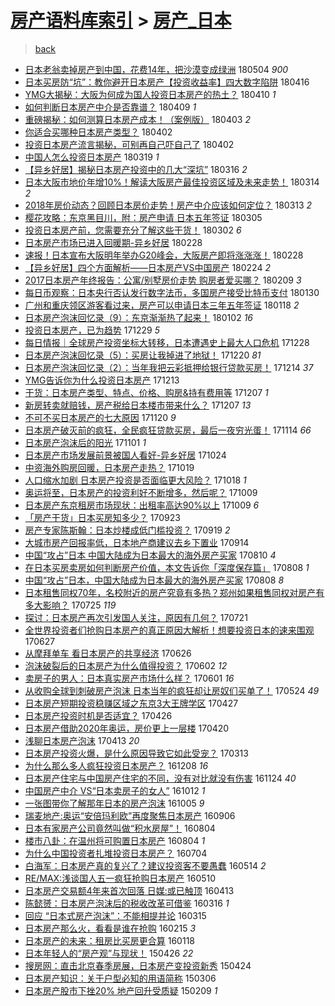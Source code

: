 [房产语料库索引](../../README.md)  > [房产_日本](房产_日本.md)
====
> [back](../README.md)

- [日本老翁卖掉房产到中国，花费14年，把沙漠变成绿洲](http://jkwz.applinzi.com/ittc/7099280502123136007.html#%E6%97%A5%E6%9C%AC%E8%80%81%E7%BF%81%E5%8D%96%E6%8E%89%E6%88%BF%E4%BA%A7%E5%88%B0%E4%B8%AD%E5%9B%BD%EF%BC%8C%E8%8A%B1%E8%B4%B914%E5%B9%B4%EF%BC%8C%E6%8A%8A%E6%B2%99%E6%BC%A0%E5%8F%98%E6%88%90%E7%BB%BF%E6%B4%B2) 180504 *900* 
- [日本买房防“坑”：教你避开日本房产【投资收益率】四大数字陷阱](http://jkwz.applinzi.com/ittc/7092607514640401424.html#%E6%97%A5%E6%9C%AC%E4%B9%B0%E6%88%BF%E9%98%B2%E2%80%9C%E5%9D%91%E2%80%9D%EF%BC%9A%E6%95%99%E4%BD%A0%E9%81%BF%E5%BC%80%E6%97%A5%E6%9C%AC%E6%88%BF%E4%BA%A7%E3%80%90%E6%8A%95%E8%B5%84%E6%94%B6%E7%9B%8A%E7%8E%87%E3%80%91%E5%9B%9B%E5%A4%A7%E6%95%B0%E5%AD%97%E9%99%B7%E9%98%B1) 180416  
- [YMG大揭秘：大阪为何成为国人投资日本房产的热土？](http://jkwz.applinzi.com/ittc/7090335784676885511.html#YMG%E5%A4%A7%E6%8F%AD%E7%A7%98%EF%BC%9A%E5%A4%A7%E9%98%AA%E4%B8%BA%E4%BD%95%E6%88%90%E4%B8%BA%E5%9B%BD%E4%BA%BA%E6%8A%95%E8%B5%84%E6%97%A5%E6%9C%AC%E6%88%BF%E4%BA%A7%E7%9A%84%E7%83%AD%E5%9C%9F%EF%BC%9F) 180410 *1* 
- [如何判断日本房产中介是否靠谱？](http://jkwz.applinzi.com/ittc/7089958241809466378.html#%E5%A6%82%E4%BD%95%E5%88%A4%E6%96%AD%E6%97%A5%E6%9C%AC%E6%88%BF%E4%BA%A7%E4%B8%AD%E4%BB%8B%E6%98%AF%E5%90%A6%E9%9D%A0%E8%B0%B1%EF%BC%9F) 180409 *1* 
- [重磅揭秘：如何测算日本房产成本！（案例版）](http://jkwz.applinzi.com/ittc/7087693193581954055.html#%E9%87%8D%E7%A3%85%E6%8F%AD%E7%A7%98%EF%BC%9A%E5%A6%82%E4%BD%95%E6%B5%8B%E7%AE%97%E6%97%A5%E6%9C%AC%E6%88%BF%E4%BA%A7%E6%88%90%E6%9C%AC%EF%BC%81%EF%BC%88%E6%A1%88%E4%BE%8B%E7%89%88%EF%BC%89) 180403 *2* 
- [你适合买哪种日本房产类型？](http://jkwz.applinzi.com/ittc/7087478955965940752.html#%E4%BD%A0%E9%80%82%E5%90%88%E4%B9%B0%E5%93%AA%E7%A7%8D%E6%97%A5%E6%9C%AC%E6%88%BF%E4%BA%A7%E7%B1%BB%E5%9E%8B%EF%BC%9F) 180402  
- [投资日本房产流言揭秘，可别再自己吓自己了](http://jkwz.applinzi.com/ittc/7087307550905336839.html#%E6%8A%95%E8%B5%84%E6%97%A5%E6%9C%AC%E6%88%BF%E4%BA%A7%E6%B5%81%E8%A8%80%E6%8F%AD%E7%A7%98%EF%BC%8C%E5%8F%AF%E5%88%AB%E5%86%8D%E8%87%AA%E5%B7%B1%E5%90%93%E8%87%AA%E5%B7%B1%E4%BA%86) 180402  
- [中国人怎么投资日本房产](http://jkwz.applinzi.com/ittc/7082198255742223371.html#%E4%B8%AD%E5%9B%BD%E4%BA%BA%E6%80%8E%E4%B9%88%E6%8A%95%E8%B5%84%E6%97%A5%E6%9C%AC%E6%88%BF%E4%BA%A7) 180319 *1* 
- [【异乡好居】揭秘日本房产投资中的几大“深坑”](http://jkwz.applinzi.com/ittc/7081034376127448071.html#%E3%80%90%E5%BC%82%E4%B9%A1%E5%A5%BD%E5%B1%85%E3%80%91%E6%8F%AD%E7%A7%98%E6%97%A5%E6%9C%AC%E6%88%BF%E4%BA%A7%E6%8A%95%E8%B5%84%E4%B8%AD%E7%9A%84%E5%87%A0%E5%A4%A7%E2%80%9C%E6%B7%B1%E5%9D%91%E2%80%9D) 180316 *2* 
- [日本大阪市地价年增10%！解读大阪房产最佳投资区域及未来走势！](http://jkwz.applinzi.com/ittc/7080261102078526475.html#%E6%97%A5%E6%9C%AC%E5%A4%A7%E9%98%AA%E5%B8%82%E5%9C%B0%E4%BB%B7%E5%B9%B4%E5%A2%9E10%25%EF%BC%81%E8%A7%A3%E8%AF%BB%E5%A4%A7%E9%98%AA%E6%88%BF%E4%BA%A7%E6%9C%80%E4%BD%B3%E6%8A%95%E8%B5%84%E5%8C%BA%E5%9F%9F%E5%8F%8A%E6%9C%AA%E6%9D%A5%E8%B5%B0%E5%8A%BF%EF%BC%81) 180314 *2* 
- [2018年房价动态？回顾日本房价走势！房产中介应该如何定位？](http://jkwz.applinzi.com/ittc/7079958170644775947.html#2018%E5%B9%B4%E6%88%BF%E4%BB%B7%E5%8A%A8%E6%80%81%EF%BC%9F%E5%9B%9E%E9%A1%BE%E6%97%A5%E6%9C%AC%E6%88%BF%E4%BB%B7%E8%B5%B0%E5%8A%BF%EF%BC%81%E6%88%BF%E4%BA%A7%E4%B8%AD%E4%BB%8B%E5%BA%94%E8%AF%A5%E5%A6%82%E4%BD%95%E5%AE%9A%E4%BD%8D%EF%BC%9F) 180313 *2* 
- [樱花攻略：东京黑目川，附：房产申请 日本五年签证](http://jkwz.applinzi.com/ittc/7076971938344076298.html#%E6%A8%B1%E8%8A%B1%E6%94%BB%E7%95%A5%EF%BC%9A%E4%B8%9C%E4%BA%AC%E9%BB%91%E7%9B%AE%E5%B7%9D%EF%BC%8C%E9%99%84%EF%BC%9A%E6%88%BF%E4%BA%A7%E7%94%B3%E8%AF%B7+%E6%97%A5%E6%9C%AC%E4%BA%94%E5%B9%B4%E7%AD%BE%E8%AF%81) 180305  
- [投资日本房产前，您需要充分了解这些干货！](http://jkwz.applinzi.com/ittc/7075834511218967563.html#%E6%8A%95%E8%B5%84%E6%97%A5%E6%9C%AC%E6%88%BF%E4%BA%A7%E5%89%8D%EF%BC%8C%E6%82%A8%E9%9C%80%E8%A6%81%E5%85%85%E5%88%86%E4%BA%86%E8%A7%A3%E8%BF%99%E4%BA%9B%E5%B9%B2%E8%B4%A7%EF%BC%81) 180302 *6* 
- [日本房产市场已进入回暖期-异乡好居](http://jkwz.applinzi.com/ittc/7075133408357647377.html#%E6%97%A5%E6%9C%AC%E6%88%BF%E4%BA%A7%E5%B8%82%E5%9C%BA%E5%B7%B2%E8%BF%9B%E5%85%A5%E5%9B%9E%E6%9A%96%E6%9C%9F-%E5%BC%82%E4%B9%A1%E5%A5%BD%E5%B1%85) 180228  
- [速报！日本宣布大阪明年举办G20峰会，大阪房产即将涨涨涨！](http://jkwz.applinzi.com/ittc/7075067806469325834.html#%E9%80%9F%E6%8A%A5%EF%BC%81%E6%97%A5%E6%9C%AC%E5%AE%A3%E5%B8%83%E5%A4%A7%E9%98%AA%E6%98%8E%E5%B9%B4%E4%B8%BE%E5%8A%9EG20%E5%B3%B0%E4%BC%9A%EF%BC%8C%E5%A4%A7%E9%98%AA%E6%88%BF%E4%BA%A7%E5%8D%B3%E5%B0%86%E6%B6%A8%E6%B6%A8%E6%B6%A8%EF%BC%81) 180228  
- [【异乡好居】四个方面解析——日本房产VS中国房产](http://jkwz.applinzi.com/ittc/7073701699099558918.html#%E3%80%90%E5%BC%82%E4%B9%A1%E5%A5%BD%E5%B1%85%E3%80%91%E5%9B%9B%E4%B8%AA%E6%96%B9%E9%9D%A2%E8%A7%A3%E6%9E%90%E2%80%94%E2%80%94%E6%97%A5%E6%9C%AC%E6%88%BF%E4%BA%A7VS%E4%B8%AD%E5%9B%BD%E6%88%BF%E4%BA%A7) 180224 *2* 
- [2017日本房产年终报告：公寓/别墅房价走势 购房者爱买哪？](http://jkwz.applinzi.com/ittc/7068139133795304465.html#2017%E6%97%A5%E6%9C%AC%E6%88%BF%E4%BA%A7%E5%B9%B4%E7%BB%88%E6%8A%A5%E5%91%8A%EF%BC%9A%E5%85%AC%E5%AF%93%2F%E5%88%AB%E5%A2%85%E6%88%BF%E4%BB%B7%E8%B5%B0%E5%8A%BF+%E8%B4%AD%E6%88%BF%E8%80%85%E7%88%B1%E4%B9%B0%E5%93%AA%EF%BC%9F) 180209 *3* 
- [每日币观察：日本央行否认发行数字法币，多国房产接受比特币支付](http://jkwz.applinzi.com/ittc/7064331650551268359.html#%E6%AF%8F%E6%97%A5%E5%B8%81%E8%A7%82%E5%AF%9F%EF%BC%9A%E6%97%A5%E6%9C%AC%E5%A4%AE%E8%A1%8C%E5%90%A6%E8%AE%A4%E5%8F%91%E8%A1%8C%E6%95%B0%E5%AD%97%E6%B3%95%E5%B8%81%EF%BC%8C%E5%A4%9A%E5%9B%BD%E6%88%BF%E4%BA%A7%E6%8E%A5%E5%8F%97%E6%AF%94%E7%89%B9%E5%B8%81%E6%94%AF%E4%BB%98) 180130  
- [广州和重庆领区游客看过来，房产可以申请日本三年五年签证](http://jkwz.applinzi.com/ittc/7060039266619360266.html#%E5%B9%BF%E5%B7%9E%E5%92%8C%E9%87%8D%E5%BA%86%E9%A2%86%E5%8C%BA%E6%B8%B8%E5%AE%A2%E7%9C%8B%E8%BF%87%E6%9D%A5%EF%BC%8C%E6%88%BF%E4%BA%A7%E5%8F%AF%E4%BB%A5%E7%94%B3%E8%AF%B7%E6%97%A5%E6%9C%AC%E4%B8%89%E5%B9%B4%E4%BA%94%E5%B9%B4%E7%AD%BE%E8%AF%81) 180118 *2* 
- [日本房产泡沫回忆录（9）：东京渐渐热了起来！](http://jkwz.applinzi.com/ittc/7052155082605331472.html#%E6%97%A5%E6%9C%AC%E6%88%BF%E4%BA%A7%E6%B3%A1%E6%B2%AB%E5%9B%9E%E5%BF%86%E5%BD%95%EF%BC%889%EF%BC%89%EF%BC%9A%E4%B8%9C%E4%BA%AC%E6%B8%90%E6%B8%90%E7%83%AD%E4%BA%86%E8%B5%B7%E6%9D%A5%EF%BC%81) 180102 *16* 
- [投资日本房产，已为趋势](http://jkwz.applinzi.com/ittc/7052454845959635984.html#%E6%8A%95%E8%B5%84%E6%97%A5%E6%9C%AC%E6%88%BF%E4%BA%A7%EF%BC%8C%E5%B7%B2%E4%B8%BA%E8%B6%8B%E5%8A%BF) 171229 *5* 
- [每日情报｜全球房产投资坐标大转移，日本遭遇史上最大人口危机](http://jkwz.applinzi.com/ittc/7052037130644096016.html#%E6%AF%8F%E6%97%A5%E6%83%85%E6%8A%A5%EF%BD%9C%E5%85%A8%E7%90%83%E6%88%BF%E4%BA%A7%E6%8A%95%E8%B5%84%E5%9D%90%E6%A0%87%E5%A4%A7%E8%BD%AC%E7%A7%BB%EF%BC%8C%E6%97%A5%E6%9C%AC%E9%81%AD%E9%81%87%E5%8F%B2%E4%B8%8A%E6%9C%80%E5%A4%A7%E4%BA%BA%E5%8F%A3%E5%8D%B1%E6%9C%BA) 171228  
- [日本房产泡沫回忆录（5）：买房让我掉进了地狱！](http://jkwz.applinzi.com/ittc/7049106148324541456.html#%E6%97%A5%E6%9C%AC%E6%88%BF%E4%BA%A7%E6%B3%A1%E6%B2%AB%E5%9B%9E%E5%BF%86%E5%BD%95%EF%BC%885%EF%BC%89%EF%BC%9A%E4%B9%B0%E6%88%BF%E8%AE%A9%E6%88%91%E6%8E%89%E8%BF%9B%E4%BA%86%E5%9C%B0%E7%8B%B1%EF%BC%81) 171220 *81* 
- [日本房产泡沫回忆录（2）：当年我把云彩抵押给银行贷款买房！](http://jkwz.applinzi.com/ittc/7046892730133775377.html#%E6%97%A5%E6%9C%AC%E6%88%BF%E4%BA%A7%E6%B3%A1%E6%B2%AB%E5%9B%9E%E5%BF%86%E5%BD%95%EF%BC%882%EF%BC%89%EF%BC%9A%E5%BD%93%E5%B9%B4%E6%88%91%E6%8A%8A%E4%BA%91%E5%BD%A9%E6%8A%B5%E6%8A%BC%E7%BB%99%E9%93%B6%E8%A1%8C%E8%B4%B7%E6%AC%BE%E4%B9%B0%E6%88%BF%EF%BC%81) 171214 *37* 
- [YMG告诉你为什么投资日本房产](http://jkwz.applinzi.com/ittc/7046597405963715601.html#YMG%E5%91%8A%E8%AF%89%E4%BD%A0%E4%B8%BA%E4%BB%80%E4%B9%88%E6%8A%95%E8%B5%84%E6%97%A5%E6%9C%AC%E6%88%BF%E4%BA%A7) 171213  
- [干货：日本房产类型、特点、价格、购房&amp;持有费用等](http://jkwz.applinzi.com/ittc/7044281754616071184.html#%E5%B9%B2%E8%B4%A7%EF%BC%9A%E6%97%A5%E6%9C%AC%E6%88%BF%E4%BA%A7%E7%B1%BB%E5%9E%8B%E3%80%81%E7%89%B9%E7%82%B9%E3%80%81%E4%BB%B7%E6%A0%BC%E3%80%81%E8%B4%AD%E6%88%BF%26amp%3B%E6%8C%81%E6%9C%89%E8%B4%B9%E7%94%A8%E7%AD%89) 171207 *1* 
- [新房转卖就赔钱，房产税给日本楼市带来什么？](http://jkwz.applinzi.com/ittc/7044270936025465873.html#%E6%96%B0%E6%88%BF%E8%BD%AC%E5%8D%96%E5%B0%B1%E8%B5%94%E9%92%B1%EF%BC%8C%E6%88%BF%E4%BA%A7%E7%A8%8E%E7%BB%99%E6%97%A5%E6%9C%AC%E6%A5%BC%E5%B8%82%E5%B8%A6%E6%9D%A5%E4%BB%80%E4%B9%88%EF%BC%9F) 171207 *13* 
- [不可不买日本房产的七大原因](http://jkwz.applinzi.com/ittc/7037967010686829584.html#%E4%B8%8D%E5%8F%AF%E4%B8%8D%E4%B9%B0%E6%97%A5%E6%9C%AC%E6%88%BF%E4%BA%A7%E7%9A%84%E4%B8%83%E5%A4%A7%E5%8E%9F%E5%9B%A0) 171120 *9* 
- [日本房产破灭前的疯狂，全民疯狂贷款买房，最后一夜穷光蛋！](http://jkwz.applinzi.com/ittc/7035751279802975249.html#%E6%97%A5%E6%9C%AC%E6%88%BF%E4%BA%A7%E7%A0%B4%E7%81%AD%E5%89%8D%E7%9A%84%E7%96%AF%E7%8B%82%EF%BC%8C%E5%85%A8%E6%B0%91%E7%96%AF%E7%8B%82%E8%B4%B7%E6%AC%BE%E4%B9%B0%E6%88%BF%EF%BC%8C%E6%9C%80%E5%90%8E%E4%B8%80%E5%A4%9C%E7%A9%B7%E5%85%89%E8%9B%8B%EF%BC%81) 171114 *66* 
- [日本房产泡沫后的阳光](http://jkwz.applinzi.com/ittc/7030968076839945233.html#%E6%97%A5%E6%9C%AC%E6%88%BF%E4%BA%A7%E6%B3%A1%E6%B2%AB%E5%90%8E%E7%9A%84%E9%98%B3%E5%85%89) 171101 *1* 
- [日本房产市场发展前景被国人看好-异乡好居](http://jkwz.applinzi.com/ittc/7027965249360249873.html#%E6%97%A5%E6%9C%AC%E6%88%BF%E4%BA%A7%E5%B8%82%E5%9C%BA%E5%8F%91%E5%B1%95%E5%89%8D%E6%99%AF%E8%A2%AB%E5%9B%BD%E4%BA%BA%E7%9C%8B%E5%A5%BD-%E5%BC%82%E4%B9%A1%E5%A5%BD%E5%B1%85) 171024  
- [中资海外购房回暖，日本房产走热？](http://jkwz.applinzi.com/ittc/7026143579322450960.html#%E4%B8%AD%E8%B5%84%E6%B5%B7%E5%A4%96%E8%B4%AD%E6%88%BF%E5%9B%9E%E6%9A%96%EF%BC%8C%E6%97%A5%E6%9C%AC%E6%88%BF%E4%BA%A7%E8%B5%B0%E7%83%AD%EF%BC%9F) 171019  
- [人口缩水加剧 日本房产投资是否面临更大风险？](http://jkwz.applinzi.com/ittc/7025793857093108753.html#%E4%BA%BA%E5%8F%A3%E7%BC%A9%E6%B0%B4%E5%8A%A0%E5%89%A7+%E6%97%A5%E6%9C%AC%E6%88%BF%E4%BA%A7%E6%8A%95%E8%B5%84%E6%98%AF%E5%90%A6%E9%9D%A2%E4%B8%B4%E6%9B%B4%E5%A4%A7%E9%A3%8E%E9%99%A9%EF%BC%9F) 171018 *1* 
- [奥运将至，日本房产的投资利好不断增多，然后呢？](http://jkwz.applinzi.com/ittc/7022378652497609745.html#%E5%A5%A5%E8%BF%90%E5%B0%86%E8%87%B3%EF%BC%8C%E6%97%A5%E6%9C%AC%E6%88%BF%E4%BA%A7%E7%9A%84%E6%8A%95%E8%B5%84%E5%88%A9%E5%A5%BD%E4%B8%8D%E6%96%AD%E5%A2%9E%E5%A4%9A%EF%BC%8C%E7%84%B6%E5%90%8E%E5%91%A2%EF%BC%9F) 171009  
- [日本房产东京租房市场现状：出租率高达90%以上](http://jkwz.applinzi.com/ittc/7022366100988363793.html#%E6%97%A5%E6%9C%AC%E6%88%BF%E4%BA%A7%E4%B8%9C%E4%BA%AC%E7%A7%9F%E6%88%BF%E5%B8%82%E5%9C%BA%E7%8E%B0%E7%8A%B6%EF%BC%9A%E5%87%BA%E7%A7%9F%E7%8E%87%E9%AB%98%E8%BE%BE90%25%E4%BB%A5%E4%B8%8A) 171009 *6* 
- [「房产干货」日本买房知多少？](http://jkwz.applinzi.com/ittc/7016457868298159121.html#%E3%80%8C%E6%88%BF%E4%BA%A7%E5%B9%B2%E8%B4%A7%E3%80%8D%E6%97%A5%E6%9C%AC%E4%B9%B0%E6%88%BF%E7%9F%A5%E5%A4%9A%E5%B0%91%EF%BC%9F) 170923  
- [房产专家陈斯翰：日本炒楼成低门槛投资？](http://jkwz.applinzi.com/ittc/7015053905933894672.html#%E6%88%BF%E4%BA%A7%E4%B8%93%E5%AE%B6%E9%99%88%E6%96%AF%E7%BF%B0%EF%BC%9A%E6%97%A5%E6%9C%AC%E7%82%92%E6%A5%BC%E6%88%90%E4%BD%8E%E9%97%A8%E6%A7%9B%E6%8A%95%E8%B5%84%EF%BC%9F) 170919 *2* 
- [大城市房产回报率低，日本地产商建议去乡下置业](http://jkwz.applinzi.com/ittc/7013212823939974161.html#%E5%A4%A7%E5%9F%8E%E5%B8%82%E6%88%BF%E4%BA%A7%E5%9B%9E%E6%8A%A5%E7%8E%87%E4%BD%8E%EF%BC%8C%E6%97%A5%E6%9C%AC%E5%9C%B0%E4%BA%A7%E5%95%86%E5%BB%BA%E8%AE%AE%E5%8E%BB%E4%B9%A1%E4%B8%8B%E7%BD%AE%E4%B8%9A) 170914  
- [中国“攻占”日本 中国大陆成为日本最大的海外房产买家](http://jkwz.applinzi.com/ittc/7000110912407864336.html#%E4%B8%AD%E5%9B%BD%E2%80%9C%E6%94%BB%E5%8D%A0%E2%80%9D%E6%97%A5%E6%9C%AC+%E4%B8%AD%E5%9B%BD%E5%A4%A7%E9%99%86%E6%88%90%E4%B8%BA%E6%97%A5%E6%9C%AC%E6%9C%80%E5%A4%A7%E7%9A%84%E6%B5%B7%E5%A4%96%E6%88%BF%E4%BA%A7%E4%B9%B0%E5%AE%B6) 170810 *4* 
- [在日本买房卖房如何判断房产价值，本文告诉你「深度保存篇」](http://jkwz.applinzi.com/ittc/6999536064329679888.html#%E5%9C%A8%E6%97%A5%E6%9C%AC%E4%B9%B0%E6%88%BF%E5%8D%96%E6%88%BF%E5%A6%82%E4%BD%95%E5%88%A4%E6%96%AD%E6%88%BF%E4%BA%A7%E4%BB%B7%E5%80%BC%EF%BC%8C%E6%9C%AC%E6%96%87%E5%91%8A%E8%AF%89%E4%BD%A0%E3%80%8C%E6%B7%B1%E5%BA%A6%E4%BF%9D%E5%AD%98%E7%AF%87%E3%80%8D) 170808 *1* 
- [中国“攻占”日本，中国大陆成为日本最大的海外房产买家](http://jkwz.applinzi.com/ittc/6999465235038340112.html#%E4%B8%AD%E5%9B%BD%E2%80%9C%E6%94%BB%E5%8D%A0%E2%80%9D%E6%97%A5%E6%9C%AC%EF%BC%8C%E4%B8%AD%E5%9B%BD%E5%A4%A7%E9%99%86%E6%88%90%E4%B8%BA%E6%97%A5%E6%9C%AC%E6%9C%80%E5%A4%A7%E7%9A%84%E6%B5%B7%E5%A4%96%E6%88%BF%E4%BA%A7%E4%B9%B0%E5%AE%B6) 170808 *8* 
- [日本租售同权70年，名校附近的房产究竟有多热？郑州如果租售同权对房产有多大影响？](http://jkwz.applinzi.com/ittc/6994219011418883089.html#%E6%97%A5%E6%9C%AC%E7%A7%9F%E5%94%AE%E5%90%8C%E6%9D%8370%E5%B9%B4%EF%BC%8C%E5%90%8D%E6%A0%A1%E9%99%84%E8%BF%91%E7%9A%84%E6%88%BF%E4%BA%A7%E7%A9%B6%E7%AB%9F%E6%9C%89%E5%A4%9A%E7%83%AD%EF%BC%9F%E9%83%91%E5%B7%9E%E5%A6%82%E6%9E%9C%E7%A7%9F%E5%94%AE%E5%90%8C%E6%9D%83%E5%AF%B9%E6%88%BF%E4%BA%A7%E6%9C%89%E5%A4%9A%E5%A4%A7%E5%BD%B1%E5%93%8D%EF%BC%9F) 170725 *119* 
- [探讨：日本房产再次引发国人关注，原因有几何？](http://jkwz.applinzi.com/ittc/6992819840694617104.html#%E6%8E%A2%E8%AE%A8%EF%BC%9A%E6%97%A5%E6%9C%AC%E6%88%BF%E4%BA%A7%E5%86%8D%E6%AC%A1%E5%BC%95%E5%8F%91%E5%9B%BD%E4%BA%BA%E5%85%B3%E6%B3%A8%EF%BC%8C%E5%8E%9F%E5%9B%A0%E6%9C%89%E5%87%A0%E4%BD%95%EF%BC%9F) 170721  
- [全世界投资者们抢购日本房产的真正原因大解析！想要投资日本的速来围观](http://jkwz.applinzi.com/ittc/6983894423342416901.html#%E5%85%A8%E4%B8%96%E7%95%8C%E6%8A%95%E8%B5%84%E8%80%85%E4%BB%AC%E6%8A%A2%E8%B4%AD%E6%97%A5%E6%9C%AC%E6%88%BF%E4%BA%A7%E7%9A%84%E7%9C%9F%E6%AD%A3%E5%8E%9F%E5%9B%A0%E5%A4%A7%E8%A7%A3%E6%9E%90%EF%BC%81%E6%83%B3%E8%A6%81%E6%8A%95%E8%B5%84%E6%97%A5%E6%9C%AC%E7%9A%84%E9%80%9F%E6%9D%A5%E5%9B%B4%E8%A7%82) 170627  
- [从摩拜单车 看日本房产的共享经济](http://jkwz.applinzi.com/ittc/6983555238408487941.html#%E4%BB%8E%E6%91%A9%E6%8B%9C%E5%8D%95%E8%BD%A6+%E7%9C%8B%E6%97%A5%E6%9C%AC%E6%88%BF%E4%BA%A7%E7%9A%84%E5%85%B1%E4%BA%AB%E7%BB%8F%E6%B5%8E) 170626  
- [泡沫破裂后的日本房产为什么值得投资？](http://jkwz.applinzi.com/ittc/6974656124727854085.html#%E6%B3%A1%E6%B2%AB%E7%A0%B4%E8%A3%82%E5%90%8E%E7%9A%84%E6%97%A5%E6%9C%AC%E6%88%BF%E4%BA%A7%E4%B8%BA%E4%BB%80%E4%B9%88%E5%80%BC%E5%BE%97%E6%8A%95%E8%B5%84%EF%BC%9F) 170602 *12* 
- [卖房子的男人：日本真实房产市场什么样？](http://jkwz.applinzi.com/ittc/6974217490962842629.html#%E5%8D%96%E6%88%BF%E5%AD%90%E7%9A%84%E7%94%B7%E4%BA%BA%EF%BC%9A%E6%97%A5%E6%9C%AC%E7%9C%9F%E5%AE%9E%E6%88%BF%E4%BA%A7%E5%B8%82%E5%9C%BA%E4%BB%80%E4%B9%88%E6%A0%B7%EF%BC%9F) 170601 *16* 
- [从收购全球到刺破房产泡沫 日本当年的疯狂却让房奴们买单了！](http://jkwz.applinzi.com/ittc/6971198081717502981.html#%E4%BB%8E%E6%94%B6%E8%B4%AD%E5%85%A8%E7%90%83%E5%88%B0%E5%88%BA%E7%A0%B4%E6%88%BF%E4%BA%A7%E6%B3%A1%E6%B2%AB+%E6%97%A5%E6%9C%AC%E5%BD%93%E5%B9%B4%E7%9A%84%E7%96%AF%E7%8B%82%E5%8D%B4%E8%AE%A9%E6%88%BF%E5%A5%B4%E4%BB%AC%E4%B9%B0%E5%8D%95%E4%BA%86%EF%BC%81) 170524 *49* 
- [日本房产短期投资稳赚区域之东京3大王牌学区](http://jkwz.applinzi.com/ittc/6961202949459018756.html#%E6%97%A5%E6%9C%AC%E6%88%BF%E4%BA%A7%E7%9F%AD%E6%9C%9F%E6%8A%95%E8%B5%84%E7%A8%B3%E8%B5%9A%E5%8C%BA%E5%9F%9F%E4%B9%8B%E4%B8%9C%E4%BA%AC3%E5%A4%A7%E7%8E%8B%E7%89%8C%E5%AD%A6%E5%8C%BA) 170427  
- [日本房产投资时机是否适宜？](http://jkwz.applinzi.com/ittc/6960842315546493956.html#%E6%97%A5%E6%9C%AC%E6%88%BF%E4%BA%A7%E6%8A%95%E8%B5%84%E6%97%B6%E6%9C%BA%E6%98%AF%E5%90%A6%E9%80%82%E5%AE%9C%EF%BC%9F) 170426  
- [日本房产借助2020年奥运，房价更上一层楼](http://jkwz.applinzi.com/ittc/6958620490485728260.html#%E6%97%A5%E6%9C%AC%E6%88%BF%E4%BA%A7%E5%80%9F%E5%8A%A92020%E5%B9%B4%E5%A5%A5%E8%BF%90%EF%BC%8C%E6%88%BF%E4%BB%B7%E6%9B%B4%E4%B8%8A%E4%B8%80%E5%B1%82%E6%A5%BC) 170420  
- [浅聊日本房产泡沫](http://jkwz.applinzi.com/ittc/6955941357762905093.html#%E6%B5%85%E8%81%8A%E6%97%A5%E6%9C%AC%E6%88%BF%E4%BA%A7%E6%B3%A1%E6%B2%AB) 170413 *20* 
- [日本房产投资火爆，是什么原因导致它如此受宠？](http://jkwz.applinzi.com/ittc/6944601675569562628.html#%E6%97%A5%E6%9C%AC%E6%88%BF%E4%BA%A7%E6%8A%95%E8%B5%84%E7%81%AB%E7%88%86%EF%BC%8C%E6%98%AF%E4%BB%80%E4%B9%88%E5%8E%9F%E5%9B%A0%E5%AF%BC%E8%87%B4%E5%AE%83%E5%A6%82%E6%AD%A4%E5%8F%97%E5%AE%A0%EF%BC%9F) 170313  
- [为什么那么多人疯狂投资日本房产？](http://jkwz.applinzi.com/ittc/6909349931239605252.html#%E4%B8%BA%E4%BB%80%E4%B9%88%E9%82%A3%E4%B9%88%E5%A4%9A%E4%BA%BA%E7%96%AF%E7%8B%82%E6%8A%95%E8%B5%84%E6%97%A5%E6%9C%AC%E6%88%BF%E4%BA%A7%EF%BC%9F) 161208 *16* 
- [日本房产住宅与中国房产住宅的不同，没有对比就没有伤害](http://jkwz.applinzi.com/ittc/6903988259855533061.html#%E6%97%A5%E6%9C%AC%E6%88%BF%E4%BA%A7%E4%BD%8F%E5%AE%85%E4%B8%8E%E4%B8%AD%E5%9B%BD%E6%88%BF%E4%BA%A7%E4%BD%8F%E5%AE%85%E7%9A%84%E4%B8%8D%E5%90%8C%EF%BC%8C%E6%B2%A1%E6%9C%89%E5%AF%B9%E6%AF%94%E5%B0%B1%E6%B2%A1%E6%9C%89%E4%BC%A4%E5%AE%B3) 161124 *40* 
- [中国房产中介 VS“日本卖房子的女人”](http://jkwz.applinzi.com/ittc/6888226487697671173.html#%E4%B8%AD%E5%9B%BD%E6%88%BF%E4%BA%A7%E4%B8%AD%E4%BB%8B+VS%E2%80%9C%E6%97%A5%E6%9C%AC%E5%8D%96%E6%88%BF%E5%AD%90%E7%9A%84%E5%A5%B3%E4%BA%BA%E2%80%9D) 161012 *1* 
- [一张图带你了解那年日本的房产泡沫](http://jkwz.applinzi.com/ittc/6885416958261986309.html#%E4%B8%80%E5%BC%A0%E5%9B%BE%E5%B8%A6%E4%BD%A0%E4%BA%86%E8%A7%A3%E9%82%A3%E5%B9%B4%E6%97%A5%E6%9C%AC%E7%9A%84%E6%88%BF%E4%BA%A7%E6%B3%A1%E6%B2%AB) 161005 *9* 
- [瑞麦地产:奥运“安倍玛利欧”再度聚焦日本房产](http://jkwz.applinzi.com/ittc/6874781308819080197.html#%E7%91%9E%E9%BA%A6%E5%9C%B0%E4%BA%A7%3A%E5%A5%A5%E8%BF%90%E2%80%9C%E5%AE%89%E5%80%8D%E7%8E%9B%E5%88%A9%E6%AC%A7%E2%80%9D%E5%86%8D%E5%BA%A6%E8%81%9A%E7%84%A6%E6%97%A5%E6%9C%AC%E6%88%BF%E4%BA%A7) 160906  
- [日本有家房产公司竟然叫做“积水房屋”！](http://jkwz.applinzi.com/ittc/6862553886182867973.html#%E6%97%A5%E6%9C%AC%E6%9C%89%E5%AE%B6%E6%88%BF%E4%BA%A7%E5%85%AC%E5%8F%B8%E7%AB%9F%E7%84%B6%E5%8F%AB%E5%81%9A%E2%80%9C%E7%A7%AF%E6%B0%B4%E6%88%BF%E5%B1%8B%E2%80%9D%EF%BC%81) 160804  
- [楼市八卦：在温州将可购置日本房产](http://jkwz.applinzi.com/ittc/6862543902917264389.html#%E6%A5%BC%E5%B8%82%E5%85%AB%E5%8D%A6%EF%BC%9A%E5%9C%A8%E6%B8%A9%E5%B7%9E%E5%B0%86%E5%8F%AF%E8%B4%AD%E7%BD%AE%E6%97%A5%E6%9C%AC%E6%88%BF%E4%BA%A7) 160804 *1* 
- [为什么中国投资者扎堆投资日本房产？](http://jkwz.applinzi.com/ittc/6851043023315796997.html#%E4%B8%BA%E4%BB%80%E4%B9%88%E4%B8%AD%E5%9B%BD%E6%8A%95%E8%B5%84%E8%80%85%E6%89%8E%E5%A0%86%E6%8A%95%E8%B5%84%E6%97%A5%E6%9C%AC%E6%88%BF%E4%BA%A7%EF%BC%9F) 160704  
- [白海军：日本房产真的复兴了？建议投资客不要愚蠢](http://jkwz.applinzi.com/ittc/6831765939242402820.html#%E7%99%BD%E6%B5%B7%E5%86%9B%EF%BC%9A%E6%97%A5%E6%9C%AC%E6%88%BF%E4%BA%A7%E7%9C%9F%E7%9A%84%E5%A4%8D%E5%85%B4%E4%BA%86%EF%BC%9F%E5%BB%BA%E8%AE%AE%E6%8A%95%E8%B5%84%E5%AE%A2%E4%B8%8D%E8%A6%81%E6%84%9A%E8%A0%A2) 160514 *2* 
- [RE/MAX:浅谈国人五一疯狂抢购日本房产](http://jkwz.applinzi.com/ittc/6830544631460529156.html#RE%2FMAX%3A%E6%B5%85%E8%B0%88%E5%9B%BD%E4%BA%BA%E4%BA%94%E4%B8%80%E7%96%AF%E7%8B%82%E6%8A%A2%E8%B4%AD%E6%97%A5%E6%9C%AC%E6%88%BF%E4%BA%A7) 160510  
- [日本房产交易额4年来首次回落 日媒:或已触顶](http://jkwz.applinzi.com/ittc/6820635516235940869.html#%E6%97%A5%E6%9C%AC%E6%88%BF%E4%BA%A7%E4%BA%A4%E6%98%93%E9%A2%9D4%E5%B9%B4%E6%9D%A5%E9%A6%96%E6%AC%A1%E5%9B%9E%E8%90%BD+%E6%97%A5%E5%AA%92%3A%E6%88%96%E5%B7%B2%E8%A7%A6%E9%A1%B6) 160413  
- [陈懿赟：日本房产泡沫后的税收改革可借鉴](http://jkwz.applinzi.com/ittc/6810262990628586500.html#%E9%99%88%E6%87%BF%E8%B5%9F%EF%BC%9A%E6%97%A5%E6%9C%AC%E6%88%BF%E4%BA%A7%E6%B3%A1%E6%B2%AB%E5%90%8E%E7%9A%84%E7%A8%8E%E6%94%B6%E6%94%B9%E9%9D%A9%E5%8F%AF%E5%80%9F%E9%89%B4) 160316 *1* 
- [回应 “日本式房产泡沫”：不能相提并论](http://jkwz.applinzi.com/ittc/6809865508165780484.html#%E5%9B%9E%E5%BA%94+%E2%80%9C%E6%97%A5%E6%9C%AC%E5%BC%8F%E6%88%BF%E4%BA%A7%E6%B3%A1%E6%B2%AB%E2%80%9D%EF%BC%9A%E4%B8%8D%E8%83%BD%E7%9B%B8%E6%8F%90%E5%B9%B6%E8%AE%BA) 160315  
- [日本房产那么火，看看是谁在抢购](http://jkwz.applinzi.com/ittc/6799080788154909700.html#%E6%97%A5%E6%9C%AC%E6%88%BF%E4%BA%A7%E9%82%A3%E4%B9%88%E7%81%AB%EF%BC%8C%E7%9C%8B%E7%9C%8B%E6%98%AF%E8%B0%81%E5%9C%A8%E6%8A%A2%E8%B4%AD) 160215 *3* 
- [日本房产的未来：租房比买房更合算](http://jkwz.applinzi.com/ittc/6788572333459637253.html#%E6%97%A5%E6%9C%AC%E6%88%BF%E4%BA%A7%E7%9A%84%E6%9C%AA%E6%9D%A5%EF%BC%9A%E7%A7%9F%E6%88%BF%E6%AF%94%E4%B9%B0%E6%88%BF%E6%9B%B4%E5%90%88%E7%AE%97) 160118  
- [日本年轻人的“房产观”与现状！](http://jkwz.applinzi.com/ittc/547650611408656164.html#%E6%97%A5%E6%9C%AC%E5%B9%B4%E8%BD%BB%E4%BA%BA%E7%9A%84%E2%80%9C%E6%88%BF%E4%BA%A7%E8%A7%82%E2%80%9D%E4%B8%8E%E7%8E%B0%E7%8A%B6%EF%BC%81) 150426 *22* 
- [搜房网：直击北京春季房展，日本房产变投资新秀](http://jkwz.applinzi.com/ittc/547650611407577946.html#%E6%90%9C%E6%88%BF%E7%BD%91%EF%BC%9A%E7%9B%B4%E5%87%BB%E5%8C%97%E4%BA%AC%E6%98%A5%E5%AD%A3%E6%88%BF%E5%B1%95%EF%BC%8C%E6%97%A5%E6%9C%AC%E6%88%BF%E4%BA%A7%E5%8F%98%E6%8A%95%E8%B5%84%E6%96%B0%E7%A7%80) 150424  
- [日本房产知识：关于户型必知的用语简称](http://jkwz.applinzi.com/ittc/547650611394653096.html#%E6%97%A5%E6%9C%AC%E6%88%BF%E4%BA%A7%E7%9F%A5%E8%AF%86%EF%BC%9A%E5%85%B3%E4%BA%8E%E6%88%B7%E5%9E%8B%E5%BF%85%E7%9F%A5%E7%9A%84%E7%94%A8%E8%AF%AD%E7%AE%80%E7%A7%B0) 150306  
- [日本房产股市下挫20% 地产回升受质疑](http://jkwz.applinzi.com/ittc/547650611390902648.html#%E6%97%A5%E6%9C%AC%E6%88%BF%E4%BA%A7%E8%82%A1%E5%B8%82%E4%B8%8B%E6%8C%AB20%25+%E5%9C%B0%E4%BA%A7%E5%9B%9E%E5%8D%87%E5%8F%97%E8%B4%A8%E7%96%91) 150209 *1* 
